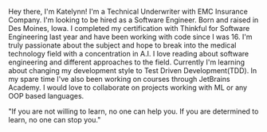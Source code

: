 Hey there, I'm Katelynn! I'm a Technical Underwriter with EMC Insurance Company. I'm looking to be hired as a Software Engineer. Born and raised in Des Moines, Iowa. 
I completed my certification with Thinkful for Software Engineering last year and have been working with code since I was 16. I'm truly passionate about the subject 
and hope to break into the medical technology field with a concentration in A.I. I love reading about software engineering and different approaches to
the field. Currently I'm learning about changing my development style to Test Driven Development(TDD). In my spare time I've also been working on courses through 
JetBrains Academy. I would love to collaborate on projects working with ML or any OOP based languages. 

"If you are not willing to learn, no one can help you. If you are determined to learn, no one can stop you."

